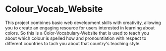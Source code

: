 # Colour_Vocab_Website

This project combines basic web development skills with creativity, allowing you to create an engaging resource for users interested in learning about colors. So this is a Color-Vocabulary-Website that is used to teach you about which colour is spelled how and pronountiation with respect to different countries to tach you about that country's teaching style.
